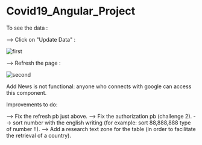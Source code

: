 # Covid19_Angular_Project

To see the data :

 --> Click on "Update Data" :
 
 ![first](https://user-images.githubusercontent.com/76871369/106180201-47a94480-619c-11eb-9260-790f4694d7f2.png)
 
 --> Refresh the page :
 
 ![second](https://user-images.githubusercontent.com/76871369/106180408-85a66880-619c-11eb-9ad0-55f8060c622e.png)
 
Add News is not functional: anyone who connects with google can access this component.

Improvements to do:

--> Fix the refresh pb just above.
--> Fix the authorization pb (challenge 2).
--> sort number with the english writing (for example: sort 88,888,888 type of number !!).
--> Add a research text zone for the table (in order to facilitate the retrieval of a country).
